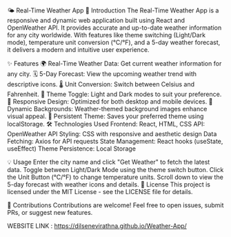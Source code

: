 🌤️ Real-Time Weather App
🚀 Introduction
The Real-Time Weather App is a responsive and dynamic web application built using React and OpenWeather API. It provides accurate and up-to-date weather information for any city worldwide. With features like theme switching (Light/Dark mode), temperature unit conversion (°C/°F), and a 5-day weather forecast, it delivers a modern and intuitive user experience.

✨ Features
🌍 Real-Time Weather Data: Get current weather information for any city.
🗓️ 5-Day Forecast: View the upcoming weather trend with descriptive icons.
🌡️ Unit Conversion: Switch between Celsius and Fahrenheit.
🎨 Theme Toggle: Light and Dark modes to suit your preference.
📱 Responsive Design: Optimized for both desktop and mobile devices.
🚀 Dynamic Backgrounds: Weather-themed background images enhance visual appeal.
💾 Persistent Theme: Saves your preferred theme using localStorage.
🛠️ Technologies Used
Frontend: React, HTML, CSS
API: OpenWeather API
Styling: CSS with responsive and aesthetic design
Data Fetching: Axios for API requests
State Management: React hooks (useState, useEffect)
Theme Persistence: Local Storage

💡 Usage
Enter the city name and click "Get Weather" to fetch the latest data.
Toggle between Light/Dark Mode using the theme switch button.
Click the Unit Button (°C/°F) to change temperature units.
Scroll down to view the 5-day forecast with weather icons and details.
📝 License
This project is licensed under the MIT License - see the LICENSE file for details.

🤝 Contributions
Contributions are welcome! Feel free to open issues, submit PRs, or suggest new features.


WEBSITE LINK  :  https://dilsenevirathna.github.io/Weather-App/

